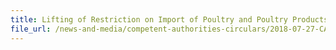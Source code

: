 ```yaml
---
title: Lifting of Restriction on Import of Poultry and Poultry Products from Affected Regions in the Netherlands 
file_url: /news-and-media/competent-authorities-circulars/2018-07-27-CA.pdf
---
```

